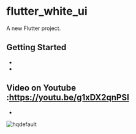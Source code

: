 # flutter_white_ui

A new Flutter project.

## Getting Started

-
-
Video on Youtube :https://youtu.be/g1xDX2qnPSI
-
-
![hqdefault](https://user-images.githubusercontent.com/78899995/160640988-011c576f-1b08-4a3e-91ce-99ace8f88c18.jpg)
